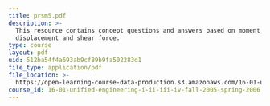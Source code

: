 ```yaml
---
title: prsm5.pdf
description: >-
  This resource contains concept questions and answers based on moment, axial
  displacement and shear force.
type: course
layout: pdf
uid: 512ba54f4a693ab9cf89b9fa502283d1
file_type: application/pdf
file_location: >-
  https://open-learning-course-data-production.s3.amazonaws.com/16-01-unified-engineering-i-ii-iii-iv-fall-2005-spring-2006/512ba54f4a693ab9cf89b9fa502283d1_prsm5.pdf
course_id: 16-01-unified-engineering-i-ii-iii-iv-fall-2005-spring-2006
---
```

